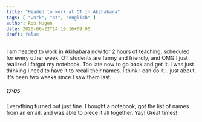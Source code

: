 ```yaml
---
title: "Headed to work at OT in Akihabara"
tags: [ "work", "ot", "english" ]
author: Rob Nugen
date: 2020-06-22T14:19:16+09:00
draft: false
---
```


I am headed to work in Akihabara now for 2 hours of teaching,
scheduled for every other week.  OT students are funny and friendly,
and OMG I just realized I forgot my notebook.  Too late now to go back
and get it.  I was just thinking I need to have it to recall their
names.  I think I can do it... just about.  It's been two weeks since
I saw them last.

##### 17:05

Everything turned out just fine.  I bought a notebook, got the list of
names from an email, and was able to piece it all together.  Yay!
Great times!
